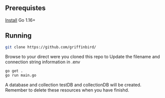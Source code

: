 ## Prerequistes

[Install](https://go.dev/doc/install) Go 1.16+

## Running
```sh
git clone https://github.com/griffinbird/
```
Browse to your direct were you cloned this repo to
Update the filename and connection string information in .env 
```sh
go get .
go run main.go
```
A database and collection testDB and collectionDB will be created. Remember to delete these resources when you have finishd.
